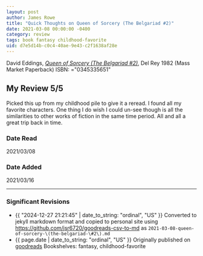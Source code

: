 ```yaml
---
layout: post
author: James Rowe
title: "Quick Thoughts on Queen of Sorcery (The Belgariad #2)"
date: 2021-03-08 00:00:00 -0400
category: review
tags: book fantasy childhood-favorite
uid: d7e5d14b-c0c4-40ae-9e43-c2f1638af28e
---
```


David Eddings, *[Queen of Sorcery (The Belgariad #2)](https://www.goodreads.com/book/show/587582)*,  Del Rey 1982 (Mass Market Paperback) ISBN: ="0345335651"

## My Review 5/5

Picked this up from my childhood pile to give it a reread. I found all my favorite characters. One thing I do wish I could un-see though is all the similarities to other works of fiction in the same time period. All and all a great trip back in time.

### Date Read
2021/03/08

### Date Added
2021/03/16

---

### Significant Revisions

- {{ "2024-12-27 21:21:45" | date_to_string: "ordinal", "US" }} Converted to jekyll markdown format and copied to personal site using <https://github.com/jsr6720/goodreads-csv-to-md> as `2021-03-08-queen-of-sorcery-\(the-belgariad-\#2\).md`
- {{ page.date | date_to_string: "ordinal", "US" }} Originally published on [goodreads](https://www.goodreads.com) Bookshelves: fantasy, childhood-favorite